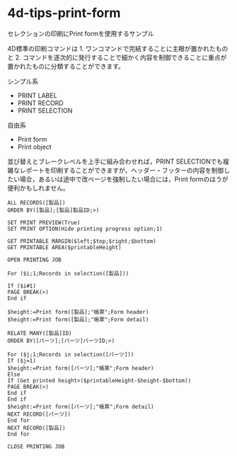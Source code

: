 # 4d-tips-print-form
セレクションの印刷にPrint formを使用するサンプル

4D標準の印刷コマンドは 1. ワンコマンドで完結することに主眼が置かれたものと 2. コマンドを逐次的に発行することで細かく内容を制御できることに重点が置かれたものに分類することができます。

シンプル系

* PRINT LABEL
* PRINT RECORD
* PRINT SELECTION

自由系

* Print form
* Print object

並び替えとブレークレベルを上手に組み合わせれば，PRINT SELECTIONでも複雑なレポートを印刷することができますが，ヘッダー・フッターの内容を制御したい場合，あるいは途中で改ページを強制したい場合には，Print formのほうが便利かもしれません。

```
ALL RECORDS([製品])
ORDER BY([製品];[製品]製品ID;>)

SET PRINT PREVIEW(True)
SET PRINT OPTION(Hide printing progress option;1)

GET PRINTABLE MARGIN($left;$top;$right;$bottom)
GET PRINTABLE AREA($printableHeight)

OPEN PRINTING JOB

For ($i;1;Records in selection([製品]))

If ($i#1)
PAGE BREAK(>)
End if 

$height:=Print form([製品];"帳票";Form header)
$height:=Print form([製品];"帳票";Form detail)

RELATE MANY([製品]ID)
ORDER BY([パーツ];[パーツ]パーツID;>)

For ($j;1;Records in selection([パーツ]))
If ($j=1)
$height:=Print form([パーツ];"帳票";Form header)
Else 
If (Get printed height>($printableHeight-$height-$bottom))
PAGE BREAK(>)
End if 
End if 
$height:=Print form([パーツ];"帳票";Form detail)
NEXT RECORD([パーツ])
End for 
NEXT RECORD([製品])
End for 

CLOSE PRINTING JOB
```
